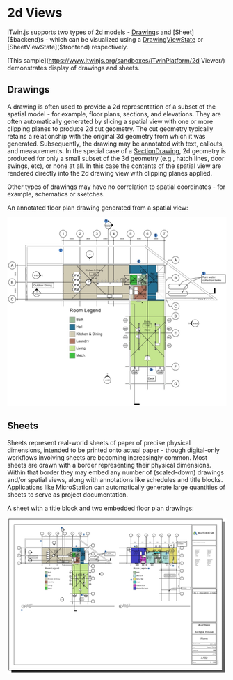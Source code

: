 # 2d Views

iTwin.js supports two types of 2d models - [Drawing]($backend)s and [Sheet]($backend)s - which can be visualized using a [DrawingViewState]($frontend) or [SheetViewState]($frontend) respectively.

[This sample](https://www.itwinjs.org/sandboxes/iTwinPlatform/2d Viewer/) demonstrates display of drawings and sheets.

## Drawings

A drawing is often used to provide a 2d representation of a subset of the spatial model - for example, floor plans, sections, and elevations. They are often automatically generated by slicing a spatial view with one or more clipping planes to produce 2d cut geometry. The cut geometry typically retains a relationship with the original 3d geometry from which it was generated. Subsequently, the drawing may be annotated with text, callouts, and measurements. In the special case of a [SectionDrawing]($backend), 2d geometry is produced for only a small subset of the 3d geometry (e.g., hatch lines, door swings, etc), or none at all. In this case the contents of the spatial view are rendered directly into the 2d drawing view with clipping planes applied.

Other types of drawings may have no correlation to spatial coordinates - for example, schematics or sketches.

An annotated floor plan drawing generated from a spatial view:

![Annotated floor plan drawing](./assets/floor-plan.jpg)

## Sheets

Sheets represent real-world sheets of paper of precise physical dimensions, intended to be printed onto actual paper - though digital-only workflows involving sheets are becoming increasingly common. Most sheets are drawn with a border representing their physical dimensions. Within that border they may embed any number of (scaled-down) drawings and/or spatial views, along with annotations like schedules and title blocks. Applications like MicroStation can automatically generate large quantities of sheets to serve as project documentation.

A sheet with a title block and two embedded floor plan drawings:

![Sheet](./assets/sheet.jpg)
